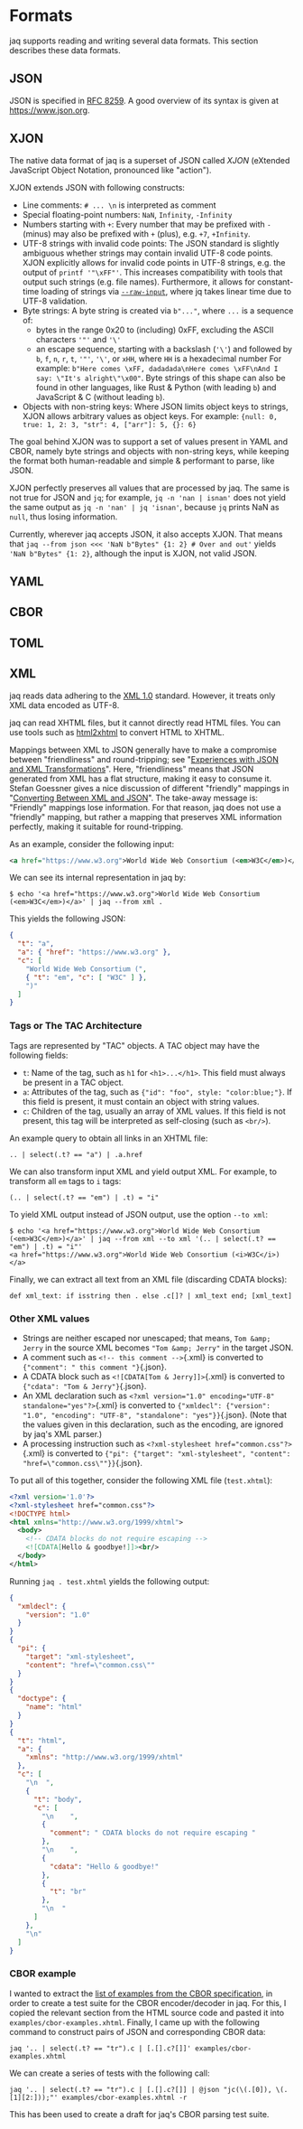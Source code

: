 # Formats

jaq supports reading and writing several data formats.
This section describes these data formats.

## JSON

JSON is specified in [RFC 8259](https://datatracker.ietf.org/doc/html/rfc8259).
A good overview of its syntax is given at <https://www.json.org>.

## XJON

The native data format of jaq is a superset of JSON called *XJON*
(eXtended JavaScript Object Notation, pronounced like "action").

XJON extends JSON with following constructs:

- Line comments: `# ... \n` is interpreted as comment
- Special floating-point numbers: `NaN`, `Infinity`, `-Infinity`
- Numbers starting with `+`:
  Every number that may be prefixed with `-` (minus)
  may also be prefixed with `+` (plus), e.g.
  `+7`, `+Infinity`.
- UTF-8 strings with invalid code points:
  The JSON standard is slightly ambiguous whether
  strings may contain invalid UTF-8 code points.
  XJON explicitly allows for invalid code points in UTF-8 strings,
  e.g. the output of `printf '"\xFF"'`.
  This increases compatibility with tools that output such strings (e.g. file names).
  Furthermore, it allows for constant-time loading of strings via [`--raw-input`](#--raw-input),
  where jq takes linear time due to UTF-8 validation.
- Byte strings:
  A byte string is created via `b"..."`, where `...` is a sequence of:
    - bytes in the range 0x20 to (including) 0xFF,
      excluding the ASCII characters `'"'` and `'\'`
    - an escape sequence, starting with a backslash (`'\'`) and followed by
      `b`, `f`, `n`, `r`, `t`, `'"'`, `'\'`, or
      `xHH`, where `HH` is a hexadecimal number
  For example: `b"Here comes \xFF, dadadada\nHere comes \xFF\nAnd I say: \"It's alright\"\x00"`.
  Byte strings of this shape can also be found in other languages, like
  Rust & Python (with leading `b`) and JavaScript & C (without leading `b`).
- Objects with non-string keys:
  Where JSON limits object keys to strings,
  XJON allows arbitrary values as object keys.
  For example: `{null: 0, true: 1, 2: 3, "str": 4, ["arr"]: 5, {}: 6}`

The goal behind XJON was to
support a set of values present in YAML and CBOR, namely
byte strings and objects with non-string keys, while keeping the format
both human-readable and simple & performant to parse, like JSON.

XJON perfectly preserves all values that are processed by jaq.
The same is not true for JSON and `jq`;
for example,
`jq -n 'nan | isnan'` does not yield the same output as
`jq -n 'nan' | jq 'isnan'`,
because `jq` prints NaN as `null`, thus losing information.

Currently, wherever jaq accepts JSON, it also accepts XJON.
That means that
`jaq --from json <<< 'NaN b"Bytes" {1: 2} # Over and out'` yields
`'NaN b"Bytes" {1: 2}`, although the input is XJON, not valid JSON.

## YAML

## CBOR

## TOML

## XML

jaq reads data adhering to the [XML 1.0](https://www.w3.org/TR/xml/) standard.
However, it treats only XML data encoded as UTF-8.

jaq can read XHTML files, but it cannot directly read HTML files.
You can use tools such as
[html2xhtml](https://github.com/jfisteus/html2xhtml) to convert HTML to XHTML.

Mappings between XML to JSON generally have to make a compromise between
"friendliness" and round-tripping;
see "[Experiences with JSON and XML Transformations]".
Here, "friendliness" means that JSON generated from XML has a flat structure,
making it easy to consume it.
Stefan Goessner gives a nice discussion of different "friendly" mappings in
"[Converting Between XML and JSON]".
The take-away message is: "Friendly" mappings lose information.
For that reason, jaq does not use a "friendly" mapping, but rather
a mapping that preserves XML information perfectly,
making it suitable for round-tripping.

[Experiences with JSON and XML Transformations]: https://www.w3.org/2011/10/integration-workshop/p/XML_JSON_mapping_paper.pdf
[Converting Between XML and JSON]: https://www.xml.com/pub/a/2006/05/31/converting-between-xml-and-json.html

As an example, consider the following input:

~~~ xml
<a href="https://www.w3.org">World Wide Web Consortium (<em>W3C</em>)</a>
~~~

We can see its internal representation in jaq by:

~~~
$ echo '<a href="https://www.w3.org">World Wide Web Consortium (<em>W3C</em>)</a>' | jaq --from xml .
~~~

This yields the following JSON:

~~~ json
{
  "t": "a",
  "a": { "href": "https://www.w3.org" },
  "c": [
    "World Wide Web Consortium (",
    { "t": "em", "c": [ "W3C" ] },
    ")"
  ]
}
~~~

### Tags or The TAC Architecture

Tags are represented by "TAC" objects. A TAC object may have the following fields:

- `t`: Name of the tag, such as `h1` for `<h1>...</h1>`.
  This field must always be present in a TAC object.
- `a`: Attributes of the tag, such as `{"id": "foo", style: "color:blue;"}`.
  If this field is present, it must contain an object with string values.
- `c`: Children of the tag, usually an array of XML values.
  If this field is not present, this tag will be interpreted as self-closing (such as `<br/>`).

An example query to obtain all links in an XHTML file:

~~~ jq
.. | select(.t? == "a") | .a.href
~~~

We can also transform input XML and yield output XML.
For example, to transform all `em` tags to `i` tags:

~~~ jq
(.. | select(.t? == "em") | .t) = "i"
~~~

To yield XML output instead of JSON output, use the option `--to xml`:

~~~
$ echo '<a href="https://www.w3.org">World Wide Web Consortium (<em>W3C</em>)</a>' | jaq --from xml --to xml '(.. | select(.t? == "em") | .t) = "i"'
<a href="https://www.w3.org">World Wide Web Consortium (<i>W3C</i>)</a>
~~~

Finally, we can extract all text from an XML file (discarding CDATA blocks):

~~~ jq
def xml_text: if isstring then . else .c[]? | xml_text end; [xml_text]
~~~

### Other XML values

- Strings are neither escaped nor unescaped; that means,
   `Tom &amp; Jerry`  in the source XML becomes
  `"Tom &amp; Jerry"` in the target JSON.
- A comment such as `<!-- this comment -->`{.xml} is converted to
  `{"comment": " this comment "}`{.json}.
- A CDATA block such as `<![CDATA[Tom & Jerry]]>`{.xml} is converted to
  `{"cdata": "Tom & Jerry"}`{.json}.
- An XML declaration such as
  `<?xml version="1.0" encoding="UTF-8" standalone="yes"?>`{.xml} is converted to
  `{"xmldecl": {"version": "1.0", "encoding": "UTF-8", "standalone": "yes"}}`{.json}.
  (Note that the values given in this declaration, such as the encoding,
  are ignored by jaq's XML parser.)
- A processing instruction such as
  `<?xml-stylesheet href="common.css"?>`{.xml} is converted to
  `{"pi": {"target": "xml-stylesheet", "content": "href=\"common.css\""}}`{.json}.

To put all of this together, consider the following XML file (`test.xhtml`):

~~~ xml
<?xml version='1.0'?>
<?xml-stylesheet href="common.css"?>
<!DOCTYPE html>
<html xmlns="http://www.w3.org/1999/xhtml">
  <body>
    <!-- CDATA blocks do not require escaping -->
    <![CDATA[Hello & goodbye!]]><br/>
  </body>
</html>
~~~

Running `jaq . test.xhtml` yields the following output:

~~~ json
{
  "xmldecl": {
    "version": "1.0"
  }
}
{
  "pi": {
    "target": "xml-stylesheet",
    "content": "href=\"common.css\""
  }
}
{
  "doctype": {
    "name": "html"
  }
}
{
  "t": "html",
  "a": {
    "xmlns": "http://www.w3.org/1999/xhtml"
  },
  "c": [
    "\n  ",
    {
      "t": "body",
      "c": [
        "\n    ",
        {
          "comment": " CDATA blocks do not require escaping "
        },
        "\n    ",
        {
          "cdata": "Hello & goodbye!"
        },
        {
          "t": "br"
        },
        "\n  "
      ]
    },
    "\n"
  ]
}
~~~

### CBOR example

I wanted to extract the
[list of examples from the CBOR specification](https://www.rfc-editor.org/rfc/rfc8949.html#name-examples-of-encoded-cbor-da),
in order to create a test suite for the CBOR encoder/decoder in jaq.
For this, I copied the relevant section from the HTML source code and
pasted it into `examples/cbor-examples.xhtml`.
Finally, I came up with the following command to construct
pairs of JSON and corresponding CBOR data:

    jaq '.. | select(.t? == "tr").c | [.[].c?[]]' examples/cbor-examples.xhtml

We can create a series of tests with the following call:

    jaq '.. | select(.t? == "tr").c | [.[].c?[]] | @json "jc(\(.[0]), \(.[1][2:]));"' examples/cbor-examples.xhtml -r

This has been used to create a draft for jaq's CBOR parsing test suite.
